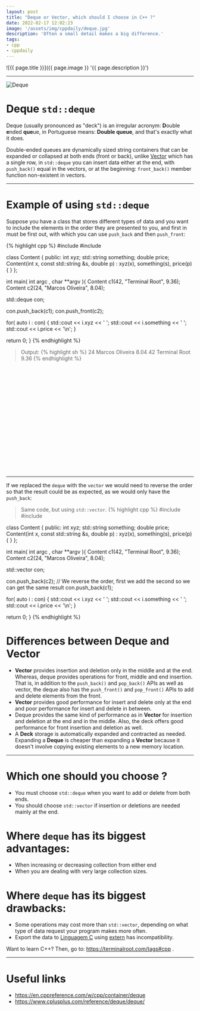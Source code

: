 ```yaml
---
layout: post
title: "Deque or Vector, which should I choose in C++ ?"
date: 2022-02-17 12:02:23
image: '/assets/img/cppdaily/deque.jpg'
description: 'Often a small detail makes a big difference.'
tags:
- cpp
- cppdaily
---
```


![{{ page.title }}]({{ page.image }} '{{ page.description }}')

---

![Deque](./deque.jpg)

# Deque `std::deque`

Deque (usually pronounced as "deck") is an irregular acronym: **D**ouble **e**nded **que**ue, in Portuguese means: **Double queue**, and that's exactly what it does.

Double-ended queues are dynamically sized string containers that can be expanded or collapsed at both ends (front or back), unlike [Vector](https://terminalroot.com/two-dimensional-vectors-in-cpp/) which has a single row, in `std::deque` you can insert data either at the end, with `push_back()` equal in the vectors, or at the beginning: `front_back()` member function non-existent in vectors.

---

# Example of using `std::deque`
Suppose you have a class that stores different types of data and you want to include the elements in the order they are presented to you, and first in must be first out, with which you can use `push_back` and then `push_front`:

{% highlight cpp %}
#include <iostream>
#include <deque>

class Content {
  public:
    int xyz;
    std::string something;
    double price;
    Content(int x, const std::string &s, double p)
            : xyz(x), something(s), price(p) {
    }
};

int main( int argc , char **argv ){
  Content c1(42, "Terminal Root", 9.36);
  Content c2(24, "Marcos Oliveira", 8.04);

  std::deque<Content> con;

  con.push_back(c1);
  con.push_front(c2);

  for( auto i : con) {
    std::cout << i.xyz << ' ';
    std::cout << i.something << ' ';
    std::cout << i.price << '\n';
  }

  return 0;
}
{% endhighlight %}
> Output:
{% highlight sh %}
24 Marcos Oliveira 8.04
42 Terminal Root 9.36
{% endhighlight %}


<!-- SQUARE - GAMES ROOT -->
<script async src="//pagead2.googlesyndication.com/pagead/js/adsbygoogle.js"></script>
<ins class="adsbygoogle"
style="display:inline-block;width:336px;height:280px"
data-ad-client="ca-pub-2838251107855362"
data-ad-slot="5351066970"></ins>
<script>
(adsbygoogle = window.adsbygoogle || []).push({});
</script>

---

If we replaced the `deque` with the `vector` we would need to reverse the order so that the result could be as expected, as we would only have the `push_back`:

> Same code, but using `std::vector`.
{% highlight cpp %}
#include <iostream>
#include <vector>

class Content {
  public:
    int xyz;
    std::string something;
    double price;
    Content(int x, const std::string &s, double p)
            : xyz(x), something(s), price(p) {
    }
};

int main( int argc , char **argv ){
  Content c1(42, "Terminal Root", 9.36);
  Content c2(24, "Marcos Oliveira", 8.04);

  std::vector<Content> con;

  con.push_back(c2); // We reverse the order, first we add the second so we can get the same result
  con.push_back(c1);

  for( auto i : con) {
    std::cout << i.xyz << ' ';
    std::cout << i.something << ' ';
    std::cout << i.price << '\n';
  }

  return 0;
}
{% endhighlight %}

# Differences between Deque and Vector
+ **Vector** provides insertion and deletion only in the middle and at the end. Whereas, deque provides operations for front, middle and end insertion. That is, in addition to the `push_back()` and `pop_back()` APIs as well as vector, the deque also has the `push_front()` and `pop_front()` APIs to add and delete elements from the front.
+ **Vector** provides good performance for insert and delete only at the end and poor performance for insert and delete in between.
+ Deque provides the same kind of performance as in **Vector** for insertion and deletion at the end and in the middle. Also, the deck offers good performance for front insertion and deletion as well.
+ A **Deck** storage is automatically expanded and contracted as needed. Expanding a **Deque** is cheaper than expanding a **Vector** because it doesn't involve copying existing elements to a new memory location.

---

# Which one should you choose ?
+ You must choose `std::deque` when you want to add or delete from both ends.
+ You should choose `std::vector` if insertion or deletions are needed mainly at the end.

# Where `deque` has its biggest advantages:
+ When increasing or decreasing collection from either end
+ When you are dealing with very large collection sizes.

# Where `deque` has its biggest drawbacks:
+ Some operations may cost more than `std::vector`, depending on what type of data request your program makes more often.
+ Export the data to [Linguagem C](https://terminalroot.com/tags#linguagemc) using [extern](https://terminalroot.com/definition-of-extern-in-cpp/) has incompatibility.

Want to learn C++? Then, go to: <https://terminalroot.com/tags#cpp> .

---

# Useful links
+ <https://en.cppreference.com/w/cpp/container/deque>
+ <https://www.cplusplus.com/reference/deque/deque/>

